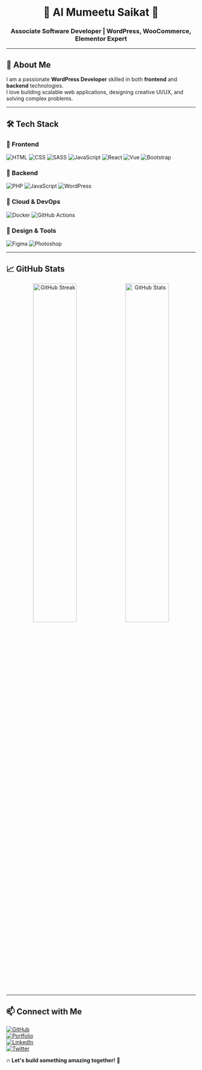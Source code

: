 

<h1 align="center">🚀 Al Mumeetu Saikat 🚀</h1>
<h3 align="center">Associate Software Developer | WordPress, WooCommerce, Elementor Expert</h3>

---

## 🌟 About Me  

I am a passionate **WordPress Developer** skilled in both **frontend** and **backend** technologies.  
I love building scalable web applications, designing creative UI/UX, and solving complex problems.  

---

## 🛠 Tech Stack  

### 🔹 Frontend  
![HTML](https://img.shields.io/badge/HTML5-E34F26?style=for-the-badge&logo=html5&logoColor=white)
![CSS](https://img.shields.io/badge/CSS3-1572B6?style=for-the-badge&logo=css3&logoColor=white)
![SASS](https://img.shields.io/badge/SASS-CC6699?style=for-the-badge&logo=sass&logoColor=white)
![JavaScript](https://img.shields.io/badge/JavaScript-F7DF1E?style=for-the-badge&logo=javascript&logoColor=black)
![React](https://img.shields.io/badge/React-61DAFB?style=for-the-badge&logo=react&logoColor=black)
![Vue](https://img.shields.io/badge/Vue.js-4FC08D?style=for-the-badge&logo=vue.js&logoColor=white)
![Bootstrap](https://img.shields.io/badge/Bootstrap-563D7C?style=for-the-badge&logo=bootstrap&logoColor=white)

### 🔹 Backend  
![PHP](https://img.shields.io/badge/PHP-777BB4?style=for-the-badge&logo=php&logoColor=white)
![JavaScript](https://img.shields.io/badge/JavaScript-F7DF1E?style=for-the-badge&logo=javascript&logoColor=black)
![WordPress](https://img.shields.io/badge/WordPress-21759B?style=for-the-badge&logo=wordpress&logoColor=white)

### 🔹 Cloud & DevOps  
![Docker](https://img.shields.io/badge/Docker-2496ED?style=for-the-badge&logo=docker&logoColor=white)
![GitHub Actions](https://img.shields.io/badge/GitHub%20Actions-2088FF?style=for-the-badge&logo=github-actions&logoColor=white)

### 🔹 Design & Tools  
![Figma](https://img.shields.io/badge/Figma-F24E1E?style=for-the-badge&logo=figma&logoColor=white)
![Photoshop](https://img.shields.io/badge/Adobe%20Photoshop-31A8FF?style=for-the-badge&logo=adobephotoshop&logoColor=white)

---

## 📈 GitHub Stats  

<div align="center">
  <img src="https://github-readme-streak-stats.herokuapp.com/?user=almumeetu&theme=radical" alt="GitHub Streak" width="48%">
  <img src="https://github-readme-stats.vercel.app/api?username=almumeetu&show_icons=true&theme=radical" alt="GitHub Stats" width="48%">
</div>

---

## 📫 Connect with Me  

[![GitHub](https://img.shields.io/badge/GitHub-181717?style=for-the-badge&logo=github&logoColor=white)](https://github.com/almumeetu)  
[![Portfolio](https://img.shields.io/badge/Portfolio-FF5722?style=for-the-badge&logo=googlechrome&logoColor=white)](#)  
[![LinkedIn](https://img.shields.io/badge/LinkedIn-0077B5?style=for-the-badge&logo=linkedin&logoColor=white)](#)  
[![Twitter](https://img.shields.io/badge/Twitter-1DA1F2?style=for-the-badge&logo=twitter&logoColor=white)](#)  

🔥 **Let's build something amazing together!** 🚀  
